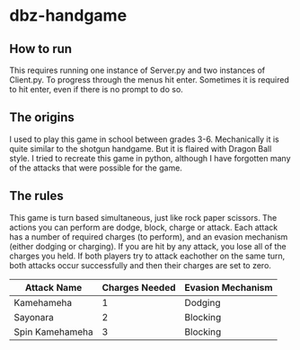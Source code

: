 # dbz-handgame
## How to run
This requires running one instance of Server.py and two instances of Client.py. To progress through the menus hit enter. Sometimes it is required to hit enter, even if there is no prompt to do so.

## The origins
I used to play this game in school between grades 3-6. Mechanically it is quite similar to the shotgun handgame. But it is flaired with Dragon Ball style. I tried to recreate this game in python, although I have forgotten many of the attacks that were possible for the game.

## The rules
This game is turn based simultaneous, just like rock paper scissors. The actions you can perform are dodge, block, charge or attack. Each attack has a number of required charges (to perform), and an evasion mechanism (either dodging or charging). If you are hit by any attack, you lose all of the charges you held. If both players try to attack eachother on the same turn, both attacks occur successfully and then their charges are set to zero.

| Attack Name     | Charges Needed | Evasion Mechanism |
|-----------------|----------------|-------------------|
| Kamehameha      | 1              | Dodging           |
| Sayonara        | 2              | Blocking          |
| Spin Kamehameha | 3              | Blocking          |
